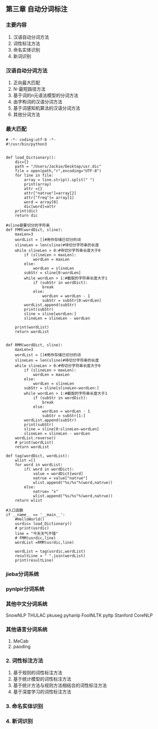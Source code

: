 ## 第三章 自动分词标注

### 主要内容
1. 汉语自动分词方法
2. 词性标注方法
3. 命名实体识别
4. 新词识别


### 汉语自动分词方法
1. 正向最大匹配
2. N-最短路径方法
3. 基于词的n元语法模型的分词方法
4. 由字构词的汉语分词方法
5. 基于词感知机算法的汉语分词方法
6. 其他分词方法


### 最大匹配

```
# -*- coding:utf-8 -*-
#!/usr/bin/python3


def load_Dictionary():
    dic={}
    path = "/Users/Jackie/Desktop/usr.dic"
    file = open(path,"r",encoding="UTF-8")
    for line in file:
        array = line.strip().split(" ")
        print(array)
        attr ={}
        attr["natrue"]=array[2]
        attr["freq"]= array[1]
        word = array[0]
        dic[word]=attr
    print(dic)
    return dic

#sline是要切分的字符串
def FMM(wordDict, sline):
    maxLen=3
    wordList = []#用作存储已切分的词
    slineLen = len(sline)#待切分字符串的长度
    while slineLen > 0:#待切分字符串长度大于0
        if (slineLen > maxLen):
            wordLen = maxLen
        else:
            wordLen = slineLen
        subStr = sline[0:wordLen]
        while wordLen > 1:#截取的字符串长度大于1
            if (subStr in wordDict):
                break
            else:
                wordLen = wordLen - 1
                subStr = subStr[0:wordLen]
        wordList.append(subStr)
        print(subStr)
        sline = sline[wordLen:]
        slineLen = slineLen - wordLen

    print(wordList)
    return wordList


def RMM(wordDict, sline):
    maxLen=3
    wordList = []#用作存储已切分的词
    slineLen = len(sline)#待切分字符串的长度
    while slineLen > 0:#待切分字符串长度大于0
        if (slineLen > maxLen):
            wordLen = maxLen
        else:
            wordLen = slineLen
        subStr = sline[slineLen-wordLen:]
        while wordLen > 1:#截取的字符串长度大于1
            if (subStr in wordDict):
                break
            else:
                wordLen = wordLen - 1
                subStr = subStr[1:]
        wordList.append(subStr)
        print(subStr)
        sline = sline[0:slineLen-wordLen]
        slineLen = slineLen - wordLen
    wordList.reverse()
    # print(wordList)
    return wordList

def tag(wordDict, wordList):
    wlist =[]
    for word in wordList:
        if( word in wordDict):
            value = wordDict[word]
            natrue = value["natrue"]
            wlist.append("%s/%s"%(word,natrue))
        else:
            natrue= "x"
            wlist.append("%s/%s"%(word,natrue))
    return wlist

#入口函数
if __name__ == '__main__':
    #HelloWorld()
    usrdic= load_Dictionary()
    # print(usrdic)
    line = "今天天气不错"
    # FMM(usrdic,line)
    wordList =RMM(usrdic,line)

    wordList = tag(usrdic,wordList)
    resultLine = " ".join(wordList)
    print(resultLine)
```

### jieba分词系统

### pynlpir分词系统

### 其他中文分词系统
SnowNLP
THULAC
pkuseg
pyhanlp
FoolNLTK
pyltp
Stanford CoreNLP
### 其他语言分词系统

1. MeCab
2. paoding

### 2. 词性标注方法
1. 基于规则的词性标注方法
2. 基于统计模型的词性标注方法
3. 基于统计方法与规则方法相结合的词性标注方法
4. 基于深度学习的词性标注方法

### 3. 命名实体识别

### 4. 新词识别